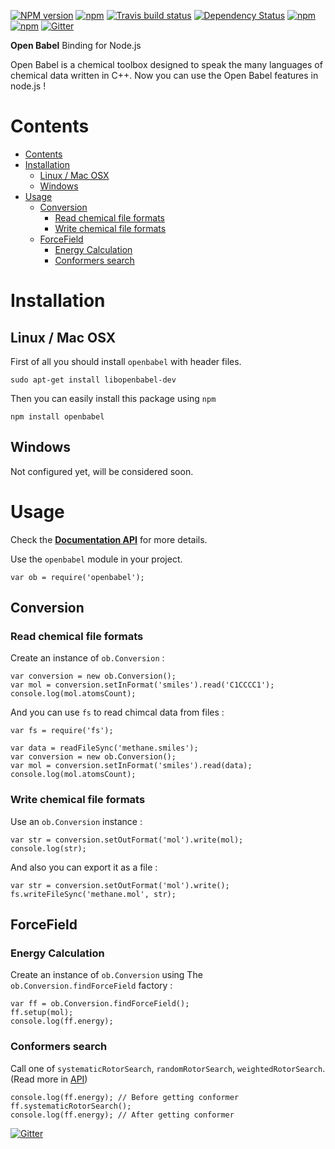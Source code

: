 [![NPM version](http://img.shields.io/npm/v/openbabel.svg?style=flat)](https://www.npmjs.org/package/openbabel) [![npm](https://img.shields.io/codacy/5720fd610c5345299f03eb7dd6fc6184.svg?style=flat)](https://www.codacy.com/public/netfars/openbabel-node) [![Travis build status](http://img.shields.io/travis/mohebifar/openbabel-node/master.svg?style=flat)](https://travis-ci.org/mohebifar/openbabel-node) [![Dependency Status](https://david-dm.org/mohebifar/openbabel-node.svg?style=flat)](https://david-dm.org/mohebifar/openbabel-node) [![npm](https://img.shields.io/npm/dm/openbabel.svg?style=flat)](https://www.npmjs.com/package/openbabel) [![npm](https://img.shields.io/npm/l/openbabel.svg?style=flat)](http://www.gnu.org/copyleft/gpl.html) [![Gitter](https://badges.gitter.im/Join%20Chat.svg)](https://gitter.im/mohebifar/openbabel-node?utm_source=badge&utm_medium=badge&utm_campaign=pr-badge&utm_content=badge)

**Open Babel** Binding for Node.js

Open Babel is a chemical toolbox designed to speak the many languages of chemical data written in C++. Now you can use the Open Babel features in node.js !

<h1 id="contents">Contents</h1>

* [Contents](#contents)
* [Installation](#installation)
    * [Linux / Mac OSX](#installation-linux-mac-osx)
    * [Windows](#installation-windows)
* [Usage](#usage)
    * [Conversion](#usage-conversion)
        * [Read chemical file formats](#usage-conversion-read-chemical-file-formats)
        * [Write chemical file formats](#usage-conversion-write-chemical-file-formats)
    * [ForceField](#usage-forcefield)
        * [Energy Calculation](#usage-forcefield-energy-calculation)
        * [Conformers search](#usage-forcefield-conformers-search)


<h1 id="installation">Installation</h1>

<h2 id="installation-linux-mac-osx">Linux / Mac OSX</h2>

First of all you should install `openbabel` with header files.

    sudo apt-get install libopenbabel-dev

Then you can easily install this package using `npm`

    npm install openbabel
    
<h2 id="installation-windows">Windows</h2>

Not configured yet, will be considered soon.

<h1 id="usage">Usage</h1>

Check the **[Documentation API](http://mohebifar.github.io/openbabel-node/api/)** for more details.

Use the `openbabel` module in your project.

    var ob = require('openbabel');
    

<h2 id="usage-conversion">Conversion</h2>

<h3 id="usage-conversion-read-chemical-file-formats">Read chemical file formats</h3>

Create an instance of `ob.Conversion` :

    var conversion = new ob.Conversion();
    var mol = conversion.setInFormat('smiles').read('C1CCCC1');
    console.log(mol.atomsCount);
    
And you can use `fs` to read chimcal data from files :
    
    var fs = require('fs');
    
    var data = readFileSync('methane.smiles');
    var conversion = new ob.Conversion();
    var mol = conversion.setInFormat('smiles').read(data);
    console.log(mol.atomsCount);
    
<h3 id="usage-conversion-write-chemical-file-formats">Write chemical file formats</h3>

Use an `ob.Conversion` instance :

    var str = conversion.setOutFormat('mol').write(mol);
    console.log(str);
    
And also you can export it as a file :

    var str = conversion.setOutFormat('mol').write();
    fs.writeFileSync('methane.mol', str);

<h2 id="usage-forcefield">ForceField</h2>

<h3 id="usage-forcefield-energy-calculation">Energy Calculation</h3>

Create an instance of `ob.Conversion` using The `ob.Conversion.findForceField` factory :

    var ff = ob.Conversion.findForceField();
    ff.setup(mol);
    console.log(ff.energy);
    
<h3 id="usage-forcefield-conformers-search">Conformers search</h3>

Call one of `systematicRotorSearch`, `randomRotorSearch`, `weightedRotorSearch`. (Read more in [API](http://mohebifar.github.io/openbabel-node/api/))

    console.log(ff.energy); // Before getting conformer
    ff.systematicRotorSearch();
    console.log(ff.energy); // After getting conformer


[![Gitter](https://badges.gitter.im/Join%20Chat.svg)](https://gitter.im/mohebifar/openbabel-node?utm_source=badge&utm_medium=badge&utm_campaign=pr-badge&utm_content=badge)